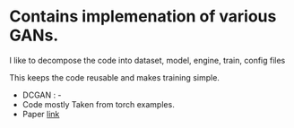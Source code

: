 # Contains implemenation of various GANs.

I like to decompose the code into  dataset, model, engine, train, config files

This keeps the code reusable and makes training simple.

- DCGAN : - 
- Code mostly Taken from torch examples. 
- Paper [link](https://arxiv.org/pdf/1511.06434.pdf)
